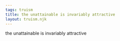 ```yaml
---
tags: truism
title: the unattainable is invariably attractive
layout: truism.njk
---
```


the unattainable is invariably attractive